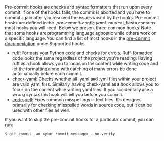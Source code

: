 Pre-commit hooks are checks and syntax formatters that run upon every commit. If one of
the hooks fails, the commit is aborted and you have to commit again after you resolved
the issues raised by the hooks. Pre-commit hooks are defined in the
*.pre-commit-config.yaml*. musical_fiesta contains most hooks you will need. Below we
present three common hooks. Note that some hooks are programming language agnostic while
others work on a specific language. You can find a list of most hooks in the
[pre-commit documentation](https://pre-commit.com/index.html) under Supported hooks.

- [ruff](https://docs.astral.sh/ruff/): Formats your Python code and checks for errors.
  Ruff-formatted code looks the same regardless of the project you're reading. Having
  ruff as a hook allows you to focus on the content while writing code and let the
  formatting along with catching of many errors be done automatically before each
  commit.
- [check-yaml](https://github.com/pre-commit/pre-commit-hooks): Checks whether all .yaml
  and .yml files within your project are valid yaml files. Similarly, having check-yaml
  as a hook allows you to focus on the content while writing yaml files. If you
  accidentally use a wrong syntax this hook will tell you before you commit.
- [codespell](https://github.com/codespell-project/codespell): Fixes common misspellings
  in text files. It's designed primarily for checking misspelled words in source code,
  but it can be used with other files as well.

If you want to skip the pre-commit hooks for a particular commit, you can run:

```console
$ git commit -am <your commit message> --no-verify
```
